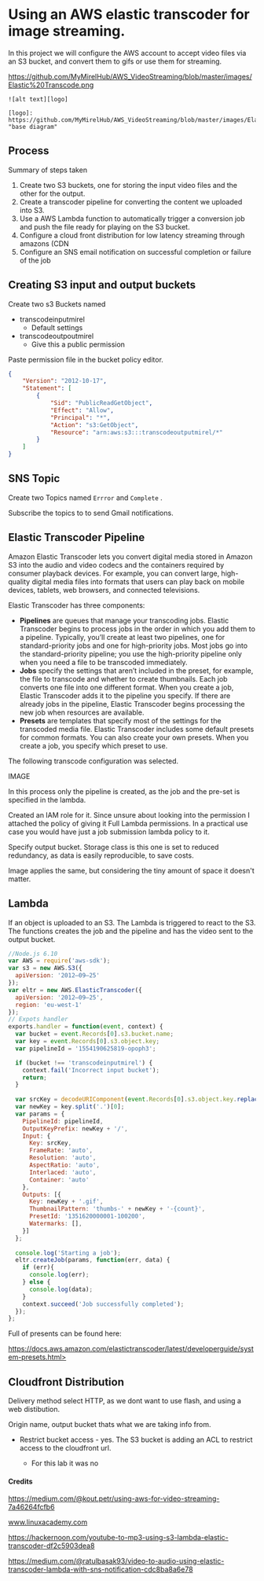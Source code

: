 #  Using an AWS elastic transcoder for image streaming. 

In this project we will configure the AWS account to accept video files via an S3 bucket, and convert them to gifs or use them for streaming. 

<https://github.com/MyMirelHub/AWS_VideoStreaming/blob/master/images/Elastic%20Transcode.png>



```
![alt text][logo]

[logo]: https://github.com/MyMirelHub/AWS_VideoStreaming/blob/master/images/Elastic%20Transcode.png "base diagram"
```

## Process 

Summary of steps taken 

1. Create two S3 buckets, one for storing the input video files and the other for the output. 
2. Create a transcoder pipeline for converting the content we uploaded into S3.
3. Use a AWS Lambda function to automatically trigger a conversion job and push the file ready for playing on the S3 bucket.
4. Configure a cloud front distribution for low latency streaming through amazons (CDN
5. Configure an SNS email notification on successful completion or failure of the job

## Creating S3 input and output buckets

 Create two s3 Buckets named

- transcodeinputmirel
  - Default settings
- transcodeoutpoutmirel 
  - Give this a public permission

Paste permission file in the bucket policy editor. 

```json
{
    "Version": "2012-10-17",
    "Statement": [
        {
            "Sid": "PublicReadGetObject",
            "Effect": "Allow",
            "Principal": "*",
            "Action": "s3:GetObject",
            "Resource": "arn:aws:s3:::transcodeoutputmirel/*"
        }
    ]
}
```



## SNS Topic 

Create two Topics named ```Errror``` and ```Complete``` . 

Subscribe the topics to to send Gmail notifications. 



## Elastic Transcoder Pipeline

Amazon Elastic Transcoder lets you convert digital media stored in Amazon S3 into the audio and video codecs and the containers required by consumer playback devices. For example, you can convert large, high-quality digital media files into formats that users can play back on mobile devices, tablets, web browsers, and connected televisions.

Elastic Transcoder has three components:

- **Pipelines** are queues that manage your transcoding jobs. Elastic Transcoder begins to process jobs in the order in which you add them to a pipeline. Typically, you’ll create at least two pipelines, one for standard-priority jobs and one for high-priority jobs. Most jobs go into the standard-priority pipeline; you use the high-priority pipeline only when you need a file to be transcoded immediately.
- **Jobs** specify the settings that aren’t included in the preset, for example, the file to transcode and whether to create thumbnails. Each job converts one file into one different format. When you create a job, Elastic Transcoder adds it to the pipeline you specify. If there are already jobs in the pipeline, Elastic Transcoder begins processing the new job when resources are available.
- **Presets** are templates that specify most of the settings for the transcoded media file. Elastic Transcoder includes some default presets for common formats. You can also create your own presets. When you create a job, you specify which preset to use.



The following transcode configuration was selected. 

IMAGE

In this process only the pipeline is created, as the job and the pre-set is specified in the lambda. 

Created an IAM role for it. Since unsure about looking into the permission I attached the policy of giving it Full Lambda permissions. In a practical use case you would have just a job submission lambda policy to it. 

Specify output bucket. Storage class is this one is set to reduced redundancy, as data is easily reproducible, to save costs. 

 Image applies the same, but considering the tiny amount of space it doesn't matter. 



## Lambda 

If an object is uploaded to an S3. The Lambda is triggered to react to the S3. The functions creates the job and the pipeline and has the video sent to the output bucket. 

```js
//Node.js 6.10 
var AWS = require('aws-sdk');
var s3 = new AWS.S3({
  apiVersion: '2012–09–25'
});
var eltr = new AWS.ElasticTranscoder({
  apiVersion: '2012–09–25',
  region: 'eu-west-1'
});
// Expots handler 
exports.handler = function(event, context) {
  var bucket = event.Records[0].s3.bucket.name;
  var key = event.Records[0].s3.object.key;
  var pipelineId = '1554190625819-opoph3';

  if (bucket !== 'transcodeinputmirel') {
    context.fail('Incorrect input bucket');
    return;
  }
  
  var srcKey = decodeURIComponent(event.Records[0].s3.object.key.replace(/\+/g, " ")); // the object may have spaces  
  var newKey = key.split('.')[0];
  var params = {
    PipelineId: pipelineId,
    OutputKeyPrefix: newKey + '/',
    Input: {
      Key: srcKey,
      FrameRate: 'auto',
      Resolution: 'auto',
      AspectRatio: 'auto',
      Interlaced: 'auto',
      Container: 'auto'
    },
    Outputs: [{
      Key: newKey + '.gif',
      ThumbnailPattern: 'thumbs-' + newKey + '-{count}',
      PresetId: '1351620000001-100200',
      Watermarks: [],
    }]
  };
 
  console.log('Starting a job');
  eltr.createJob(params, function(err, data) {
    if (err){
      console.log(err);
    } else {
      console.log(data);
    }
    context.succeed('Job successfully completed');
  });
};
```

Full of presents can be found here: 

https://docs.aws.amazon.com/elastictranscoder/latest/developerguide/system-presets.html>

## Cloudfront Distribution 

Delivery method select HTTP, as we dont want to use flash, and using a web distibution. 

Origin name, output bucket thats what we are taking info from. 

- Restrict bucket access - yes.  The S3 bucket is adding an ACL to restrict access to the cloudfront url. 

  - For this lab it was no

  

#### Credits

<https://medium.com/@kout.petr/using-aws-for-video-streaming-7a46264fcfb6>

www.linuxacademy.com

<https://hackernoon.com/youtube-to-mp3-using-s3-lambda-elastic-transcoder-df2c5903dea8>

<https://medium.com/@ratulbasak93/video-to-audio-using-elastic-transcoder-lambda-with-sns-notification-cdc8ba8a6e78>

 
